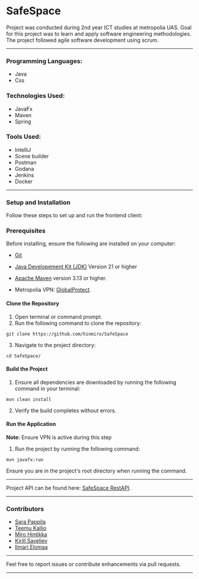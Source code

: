 # SafeSpace

Project was conducted during 2nd year ICT studies at metropolia UAS. Goal for this project was to learn and apply software engineering methodologies. The project followed agile software development using scrum.

---

### Programming Languages:
  - Java
  - Css

### Technologies Used:
  - JavaFx
  - Maven
  - Spring

### Tools Used:
  - IntelliJ
  - Scene builder
  - Postman
  - Godana
  - Jenkins
  - Docker

---

### Setup and Installation

Follow these steps to set up and run the frontend client:

### Prerequisites

Before installing, ensure the following are installed on your computer: 

- [Git](https://git-scm.com/downloads)

- [Java Developement Kit (JDK)](https://www.oracle.com/java/technologies/downloads/#java21) Version 21 or higher 

- [Apache Maven](https://maven.apache.org/) version 3.13 or higher. 

- Metropolia VPN: [GlobalProtect](https://wiki.metropolia.fi/display/tietohallinto/VPN-yhteys+GlobalProtect-palvelun+kautta).  

#### Clone the Repository
1. Open terminal or command prompt.
2. Run the following command to clone the repository:
```
git clone https://github.com/hinmiro/SafeSpace
```
3. Navigate to the project directory:
```
cd SafeSpace/
```

#### Build the Project
1. Ensure all dependencies are downloaded by running the following command in your terminal:
```
mvn clean install
```
2. Verify the build completes without errors.

#### Run the Application
**Note:** Ensure VPN is active during this step
1. Run the project by running the following command:
```
mvn javafx:run
```
Ensure you are in the project's root directory when running the command.

---

Project API can be found here: [SafeSpace RestAPI](https://github.com/JoelPalu/SafeSpace_Backend/).

---

### Contributors
- [Sara Pappila](https://github.com/sarapap)
- [Teemu Kallio](https://github.com/teemueka)
- [Miro Hintikka](https://github.com/hinmiro)
- [Kirill Saveliev](https://github.com/JoelPalu)
- [Ilmari Elomaa](https://github.com/Ilmr1)

---

Feel free to report issues or contribute enhancements via pull requests.

---
